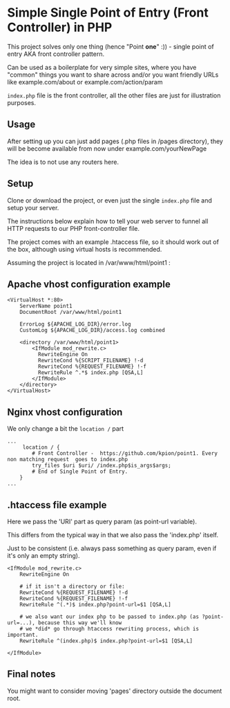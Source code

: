 # Simple Single Point of Entry (Front Controller) in PHP

This project solves only one thing (hence "Point **one**" :))  - single point of entry AKA front controller pattern.

Can be used as a boilerplate for very simple sites, where you have "common" things you want to share across and/or you want friendly URLs like example.com/about or example.com/action/param


`index.php` file is the front controller, all the other files are just for illustration purposes.

## Usage

After setting up you can just add pages (.php files in /pages directory), they will be become available from now under example.com/yourNewPage

The idea is to not use any routers here.

## Setup

Clone or download the project, or even just the single `index.php` file and setup your server.

The instructions below explain how to tell your web server to funnel all HTTP requests to our PHP front-controller file.

The project comes with an example .htaccess file, so it should work out of the box, although using virtual hosts is recommended.

Assuming the project is located in /var/www/html/point1 :

## Apache vhost configuration example

```
<VirtualHost *:80>
	ServerName point1
	DocumentRoot /var/www/html/point1
	
	ErrorLog ${APACHE_LOG_DIR}/error.log
	CustomLog ${APACHE_LOG_DIR}/access.log combined	
	
	<directory /var/www/html/point1>
	    <IfModule mod_rewrite.c>
	      RewriteEngine On
	      RewriteCond %{SCRIPT_FILENAME} !-d
	      RewriteCond %{REQUEST_FILENAME} !-f
	      RewriteRule ^.*$ index.php [QSA,L] 
	    </IfModule>  
	</directory>
</VirtualHost>
```

## Nginx vhost configuration

We only change a bit the `location /` part

```
...
     location / {
		# Front Controller -  https://github.com/kpion/point1. Every non matching request  goes to index.php
		try_files $uri $uri/ /index.php$is_args$args;
		# End of Single Point of Entry.
    }
...

```

## .htaccess file example

Here we pass the 'URI' part as query param (as point-url variable).

This differs from the typical way in that we also pass the 'index.php' itself.

Just to be consistent (i.e. always pass something as query param, even if it's only an empty string).

```
<IfModule mod_rewrite.c>
	RewriteEngine On

	# if it isn't a directory or file:
	RewriteCond %{REQUEST_FILENAME} !-d
	RewriteCond %{REQUEST_FILENAME} !-f
	RewriteRule ^(.*)$ index.php?point-url=$1 [QSA,L]
	
	# we also want our index php to be passed to index.php (as ?point-url=...), because this way we'll know
	# we *did* go through htaccess rewriting process, which is important.
	RewriteRule ^(index.php)$ index.php?point-url=$1 [QSA,L]
	
</IfModule>
```

## Final notes

You might want to consider moving 'pages' directory outside the document root.

